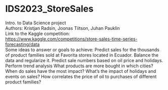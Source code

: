 # IDS2023_StoreSales
Intro. to Data Science project  
Authors: Kristjan Radsin, Joonas Tiitson, Juhan Pauklin  
Link to the Kaggle competition: https://www.kaggle.com/competitions/store-sales-time-series-forecasting/data  
Some ideas to answer or goals to achieve:
Predict sales for the thousands of product families sold at Favorita stores located in Ecuador.
Balance the data and regularize it.
Predict sale numbers based on oil price and holidays. Perform trend analysis
What products are more bought in which cities? When do sales have the most impact?
What’s the impact of holidays and events on sales? 
How correlates the price of oil to purchases of different product families?
